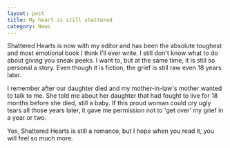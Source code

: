 ```yaml
---
layout: post
title: My heart is still shattered
category: News
---
```

Shattered Hearts is now with my editor and has been the absolute toughest and most emotional book I think I'll ever write. I still don't know what to do about giving you sneak peeks. I want to, but at the same time, it is still so personal a story. Even though it is fiction, the grief is still raw even 18 years later.

I remember after our daughter died and my mother-in-law's mother wanted to talk to me. She told me about her daughter that had fought to live for 18 months before she died, still a baby. If this proud woman could cry ugly tears all those years later, it gave me permission not to 'get over' my grief in a year or two.

Yes, Shattered Hearts is still a romance, but I hope when you read it, you will feel so much more.